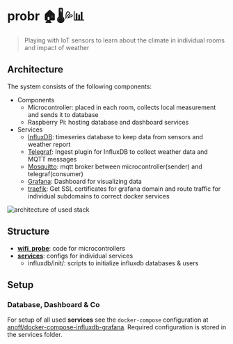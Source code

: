 # probr 🏠🌡💦📊

> Playing with IoT sensors to learn about the climate in individual rooms and impact of weather

## Architecture

The system consists of the following components:
* Components
  * Microcontroller: placed in each room, collects local measurement and sends it to database
  * Raspberry Pi: hosting database and dashboard services
* Services
  * [InfluxDB](https://www.influxdata.com/products/influxdb/): timeseries database to keep data from sensors and weather report
  * [Telegraf](https://www.influxdata.com/time-series-platform/telegraf/): Ingest plugin for InfluxDB to collect weather data and MQTT messages
  * [Mosquitto](https://mosquitto.org/): mqtt broker between microcontroller(sender) and telegraf(consumer)
  * [Grafana](https://grafana.com/): Dashboard for visualizing data
  * [traefik](https://traefik.io/): Get SSL certificates for grafana domain and route traffic for individual subdomains to correct docker services

![architecture of used stack](http://www.plantuml.com/plantuml/proxy?cache=no&src=https://raw.github.com/anoff/probr/master/docs/system.puml)

## Structure

* [**wifi_probe**](./nodes): code for microcontrollers
* [**services**](./services): configs for individual services
  * influxdb/init/: scripts to initialize influxdb databases & users

## Setup

### Database, Dashboard & Co

For setup of all used **services** see the `docker-compose` configuration at [anoff/docker-compose-influxdb-grafana](https://github.com/anoff/docker-compose-influxdb-grafana).
Required configuration is stored in the services folder.